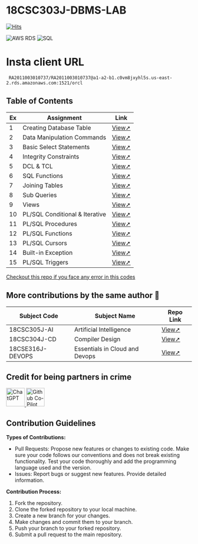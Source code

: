 # 18CSC303J-DBMS-LAB
[![Hits](https://hits.sh/github.com/VikashPR/DBMS.svg?extraCount=2578)](https://hits.sh/github.com/VikashPR/DBMS/)

![AWS RDS](https://img.shields.io/badge/Amazon_AWS-FF9900?style=for-the-badge&logo=amazonaws&logoColor=white)
![SQL](https://img.shields.io/badge/MySQL-005C84?style=for-the-badge&logo=mysql&logoColor=white)

# Insta client URL

```
 RA2011003010737/RA2011003010737@a1-a2-b1.c0vm8jxyhl5s.us-east-2.rds.amazonaws.com:1521/orcl
```

## Table of Contents

| Ex | Assignment | Link |
| --- | --- | --- |
| 1 | Creating Database Table | [View➚](./Ex-1.md) |
| 2 | Data Manipulation Commands | [View➚](./Ex-2.md) |
| 3 | Basic Select Statements | [View➚](./Ex-3.md) |
| 4 | Integrity Constraints | [View➚](./Ex-4.md) |
| 5 | DCL & TCL | [View➚](./Ex-5.md) |
| 6 | SQL Functions | [View➚](./Ex-6.md) |
| 7 | Joining Tables | [View➚](./Ex-7.md) |
| 8 | Sub Queries | [View➚](./Ex-8.md) |
| 9 | Views | [View➚](./Ex-9.md) |
| 10 | PL/SQL Conditional & Iterative| [View➚](./Ex-10.md) |
| 11 | PL/SQL Procedures | [View➚](./Ex-11.md) |
| 12 | PL/SQL Functions | [View➚](./Ex-12.md) |
| 13 | PL/SQL Cursors | [View➚](./Ex-13.md) |
| 14 | Built-in Exception | [View➚](./Ex-14.md) |
| 15 | PL/SQL Triggers | [View➚](./Ex-15.md) |


[Checkout this repo if you face any error in this codes](https://github.com/VikashPR/DBMS_LAB)

## More contributions by the same author 🚀
| Subject Code | Subject Name| Repo Link |
| -- | -- | -- |
| 18CSC305J-AI | Artificial Intelligence | [View➚](https://github.com/VikashPR/18CSC305J-AI) | 
| 18CSC304J-CD | Compiler Design | [View➚](https://github.com/VikashPR/18CSC304J-CD) | 
| 18CSE316J-DEVOPS | Essentials in Cloud and Devops | [View➚](https://github.com/VikashPR/18CSE316J-DEVOPS) | 

## Credit for being partners in crime 

<p align="left">
  <a  href="https://openai.com/blog/chatgpt" target="_blank">
  <img width="50" src="https://raw.githubusercontent.com/lencx/ChatGPT/main/public/logo.png" alt="ChatGPT">
  </a>
  <a href="https://github.com/features/copilot" target="_blank">
  <img width="50" src="https://github.gallerycdn.vsassets.io/extensions/github/copilot/1.77.9225/1677787102885/Microsoft.VisualStudio.Services.Icons.Default" alt="Github Co-Pilot">
  </a>
</p>

## Contribution Guidelines

**Types of Contributions:**
- Pull Requests: Propose new features or changes to existing code. Make sure your code follows our conventions and does not break existing functionality. Test your code thoroughly and add the programming language used and the version.
- Issues: Report bugs or suggest new features. Provide detailed information.

**Contribution Process:**
1. Fork the repository.
2. Clone the forked repository to your local machine.
3. Create a new branch for your changes.
4. Make changes and commit them to your branch.
5. Push your branch to your forked repository.
6. Submit a pull request to the main repository.
